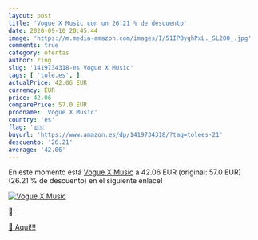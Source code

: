 ```yaml
---
layout: post
title: 'Vogue X Music con un 26.21 % de descuento'
date: 2020-09-10 20:45:44
image: 'https://m.media-amazon.com/images/I/51IPByghPxL._SL200_.jpg'
comments: true
category: ofertas
author: ring
slug: '1419734318-es Vogue X Music'
tags: [ 'tole.es', ]
actualPrice: 42.06 EUR
currency: EUR
price: 42.06
comparePrice: 57.0 EUR
prodname: 'Vogue X Music'
country: 'es'
flag: '🇪🇸'
buyurl: 'https://www.amazon.es/dp/1419734318/?tag=tolees-21'
descuento: '26.21'
average: '42.06'
---
```


En este momento está [Vogue X Music](https://www.amazon.es/dp/1419734318/?tag=tolees-21) a 42.06 EUR (original: 57.0 EUR) (26.21 %  de descuento) en el siguiente enlace!

[![Vogue X Music](https://m.media-amazon.com/images/I/51IPByghPxL._SL200_.jpg)](https://www.amazon.es/dp/1419734318/?tag=tolees-21)

🔎:


[🛒 Aquí!!!](https://www.amazon.es/dp/1419734318/?tag=tolees-21)
